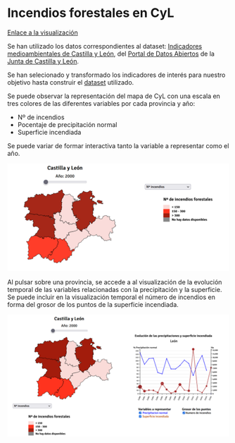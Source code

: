  # Incendios forestales en CyL

 [Enlace a la visualización](https://desi_22-23.pages.gitlab.inf.uva.es/icendiossequia)

 
Se han utilizado los datos correspondientes al dataset: [Indicadores medioambientales de Castilla y León](http://datosabiertos.jcyl.es/web/jcyl/set/es/mediciones/indicadoresambientales/1284227444931), del [Portal de Datos Abiertos](https://datosabiertos.jcyl.es/) de la [Junta de Castilla y León](http://jcyl.es/).

Se han selecionado y transformado los indicadores de interés para nuestro objetivo hasta construir el [dataset](data/Indicadores_mediambientales_reduced.csv) utilizado.

Se puede observar la representación del mapa de CyL con una escala en tres colores de las diferentes variables por cada provincia y año:

- Nº de incendios
- Pocentaje de precipitación normal
- Superficie incendiada

Se puede variar de formar interactiva tanto la variable a representar como el año.

![Choropleth](Images/mapa_CyL.png "Visualización sobre el mapa")

Al pulsar sobre una provincia, se accede a al visualización de la evolución temporal de las variables relacionadas con la precipitación y la superficie.
Se puede incluir en la visualización temporal el número de incendios en forma del grosor de los puntos de la superficie incendiada.

![Line Chart](Images/lineChart.png "Visualización temporal")



